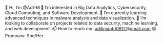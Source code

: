 👋 Hi, I’m @Adt-M
👀 I’m interested in Big Data Analytics, Cybersecurity, Cloud Computing, and Software Development.
🌱 I’m currently learning advanced techniques in malware analysis and data visualization.
💞️ I’m looking to collaborate on projects related to data security, machine learning, and web development.
📫 How to reach me: aditimantri0912@gmail.com
😄 Pronouns: She/Her

<!---
Adt-M/Adt-M is a ✨ special ✨ repository because its `README.md` (this file) appears on your GitHub profile.
You can click the Preview link to take a look at your changes.
--->
